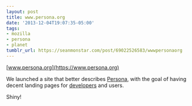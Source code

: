 ```yaml
---
layout: post
title: www.persona.org
date: '2013-12-04T19:07:35-05:00'
tags:
- mozilla
- persona
- planet
tumblr_url: https://seanmonstar.com/post/69022526583/wwwpersonaorg
---
```

[www.persona.org](https://www.persona.org)  

We launched a site that better describes [Persona](https://www.persona.org), with the goal of having decent landing pages for [developers](https://www.persona.org/developers/) and users.

Shiny!

